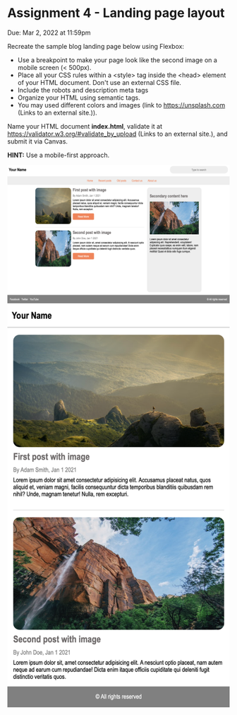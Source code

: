 # Assignment 4 - Landing page layout

Due: Mar 2, 2022 at 11:59pm

Recreate the sample blog landing page below using Flexbox:

- Use a breakpoint to make your page look like the second image on a mobile screen (< 500px).
- Place all your CSS rules within a \<style\> tag inside the \<head\> element of your HTML document. Don't use an external CSS file.
- Include the robots and description meta tags
- Organize your HTML using semantic tags.
- You may used different colors and images (link to https://unsplash.com (Links to an external site.)).

Name your HTML document **index.html**, validate it at https://validator.w3.org/#validate_by_upload (Links to an external site.), and submit it via Canvas.

**HINT:** Use a mobile-first approach.

![reference image desktop](./reference-image-desktop.png)
![reference image mobile](./reference-image-mobile.png)
